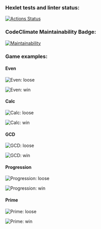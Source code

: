 
### Hexlet tests and linter status:
[![Actions Status](https://github.com/faraway10/java-project-61/actions/workflows/hexlet-check.yml/badge.svg)](https://github.com/faraway10/java-project-61/actions)

### CodeClimate Maintainability Badge:
[![Maintainability](https://api.codeclimate.com/v1/badges/3ef10ab3b4f662cf7a7f/maintainability)](https://codeclimate.com/github/faraway10/java-project-61/maintainability)

### Game examples:

#### Even

![Even: loose](https://sun9-11.userapi.com/impg/liAzQrsj2mmpH5pPiBbyVP2pcfN7tv-vf-13ig/wicRCvU9HNo.jpg?size=581x370&quality=95&sign=d9d9a0080a608b9997977551c593a291&type=album "Even: loose")

![Even: win](https://sun9-4.userapi.com/impg/2nEyF6GJ3V0qzDQ7DWUEboyMa_u190_5ffvE4w/EZNkmjkZwQM.jpg?size=581x398&quality=95&sign=a212ea53866c8463a5eb53b66e4d8218&type=album "Even: win")

#### Calc

![Calc: loose](https://sun9-23.userapi.com/impg/MXYqixe7nGamptvOLhTxhFgVrfhFEGJhkPdNXA/fGZW73NAz_8.jpg?size=581x370&quality=95&sign=3bd7015ba564eda6392523894f1a5050&type=album "Calc: loose")

![Calc: win](https://sun9-19.userapi.com/impg/OCOdDTXwFJ7HwD0ZCmG2sEIPyy9fXkmrdMHATA/iMBYYVH4du4.jpg?size=581x412&quality=95&sign=51c46743b003dee4375edb1eace5b571&type=album "Calc: win")

#### GCD

![GCD: loose](https://sun9-30.userapi.com/impg/TOujvx94Qam0IbYsKUuh3a0LnnRoaUjVw-dZyg/bUgzdPYh9Ak.jpg?size=581x370&quality=95&sign=592d9bb631d6b2e877daa2a946c37745&type=album "GCD: loose")

![GCD: win](https://sun9-61.userapi.com/impg/tE536M33UYIKdDuWvNaEUpsq_h_mdwV2VId9IA/v06MhfgRUjA.jpg?size=581x370&quality=95&sign=786bfe866210d831f407294f91146d72&type=album "GCD: win")

#### Progression

![Progression: loose](https://sun9-80.userapi.com/impg/hso_oEuwVB6IlcyTHhuhjQo2Qkl4_yrHvZyi5A/RR-Vu80nXgM.jpg?size=581x370&quality=95&sign=c992275917c8e835a8c3fbde9afe66f4&type=album "Progression: loose")

![Progression: win](https://sun9-19.userapi.com/impg/oTk_VL-RUd1S4-lpEkiAz5oRyDDaLG5L-AmkFw/gkLo9fZacC0.jpg?size=581x440&quality=95&sign=6f8c155313cf2cf9a69d2cf68912e5e7&type=album "Progression: win")

#### Prime

![Prime: loose](https://sun9-47.userapi.com/impg/klHE_0YpA1i2y3Yp7NFtpk-pALdIdRGGV5YATg/i7obRVY__Hs.jpg?size=581x370&quality=95&sign=ae5c033eec5e5c204bd173abe2349113&type=album "Prime: loose")

![Prime: win](https://sun9-40.userapi.com/impg/Fehi7JBY-81bVhTWblq2sCucpnD1Zupm8753jw/SaC0Y-dfYBk.jpg?size=581x454&quality=95&sign=a8e9587421aee0d359a441d016289e74&type=album  "Prime: win")